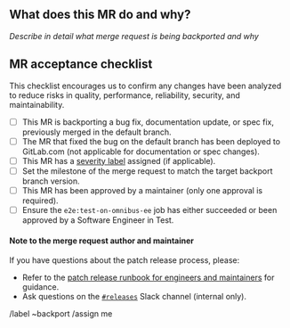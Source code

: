 <!--
Merging into stable branches in canonical projects is reserved for
GitLab patch releases https://docs.gitlab.com/policy/maintenance/#patch-releases

If you're backporting a security fix, please refer to the security merge request
template https://gitlab.com/gitlab-org/security/gitlab/blob/master/.gitlab/merge_request_templates/Security%20Release.md.
Security backport merge requests should not be opened on the GitLab canonical project.

Please don't remove this comment or other inline comments as they may be used to enforce validation rules.

template sourced from https://gitlab.com/gitlab-org/gitlab/-/blob/master/.gitlab/merge_request_templates/Stable%20Branch.md
-->

## What does this MR do and why?

_Describe in detail what merge request is being backported and why_

## MR acceptance checklist

This checklist encourages us to confirm any changes have been analyzed to reduce risks in quality, performance, reliability, security, and maintainability.

* [ ] This MR is backporting a bug fix, documentation update, or spec fix, previously merged in the default branch.
* [ ] The MR that fixed the bug on the default branch has been deployed to GitLab.com (not applicable for documentation or spec changes).
* [ ] This MR has a [severity label] assigned (if applicable).
* [ ] Set the milestone of the merge request to match the target backport branch version.
* [ ] This MR has been approved by a maintainer (only one approval is required).
* [ ] Ensure the `e2e:test-on-omnibus-ee` job has either succeeded or been approved by a Software Engineer in Test.

#### Note to the merge request author and maintainer

If you have questions about the patch release process, please:

* Refer to the [patch release runbook for engineers and maintainers] for guidance.
* Ask questions on the [`#releases`] Slack channel (internal only).

[severity label]: https://handbook.gitlab.com/handbook/engineering/infrastructure/engineering-productivity/issue-triage/#severity
[patch release runbook for engineers and maintainers]: https://gitlab.com/gitlab-org/release/docs/-/blob/master/general/patch/engineers.md
[`#releases`]: https://gitlab.slack.com/archives/C0XM5UU6B

/label ~backport
/assign me

